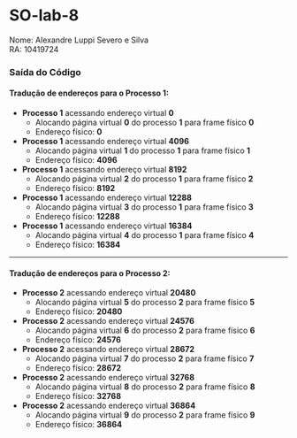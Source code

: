 # SO-lab-8

Nome: Alexandre Luppi Severo e Silva  
RA: 10419724

### Saída do Código

#### Tradução de endereços para o Processo 1:
- **Processo 1** acessando endereço virtual **0**
  - Alocando página virtual **0** do processo **1** para frame físico **0**
  - Endereço físico: **0**
- **Processo 1** acessando endereço virtual **4096**
  - Alocando página virtual **1** do processo **1** para frame físico **1**
  - Endereço físico: **4096**
- **Processo 1** acessando endereço virtual **8192**
  - Alocando página virtual **2** do processo **1** para frame físico **2**
  - Endereço físico: **8192**
- **Processo 1** acessando endereço virtual **12288**
  - Alocando página virtual **3** do processo **1** para frame físico **3**
  - Endereço físico: **12288**
- **Processo 1** acessando endereço virtual **16384**
  - Alocando página virtual **4** do processo **1** para frame físico **4**
  - Endereço físico: **16384**

---

#### Tradução de endereços para o Processo 2:
- **Processo 2** acessando endereço virtual **20480**
  - Alocando página virtual **5** do processo **2** para frame físico **5**
  - Endereço físico: **20480**
- **Processo 2** acessando endereço virtual **24576**
  - Alocando página virtual **6** do processo **2** para frame físico **6**
  - Endereço físico: **24576**
- **Processo 2** acessando endereço virtual **28672**
  - Alocando página virtual **7** do processo **2** para frame físico **7**
  - Endereço físico: **28672**
- **Processo 2** acessando endereço virtual **32768**
  - Alocando página virtual **8** do processo **2** para frame físico **8**
  - Endereço físico: **32768**
- **Processo 2** acessando endereço virtual **36864**
  - Alocando página virtual **9** do processo **2** para frame físico **9**
  - Endereço físico: **36864**

